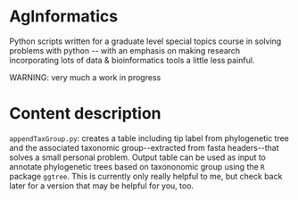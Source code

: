 # AgInformatics
Python scripts written for a graduate level special topics course in solving problems with python -- with an emphasis on making research incorporating lots of data & bioinformatics tools a little less painful. 

WARNING: very much a work in progress

# Content description
`appendTaxGroup.py`: creates a table including tip label from phylogenetic tree and the associated taxonomic group--extracted from fasta headers--that solves a small personal problem.  Output table can be used as input to annotate phylogenetic trees based on taxononomic group using the `R` package `ggtree`.  This is currently only really helpful to me, but check back later for a version that may be helpful for you, too.

